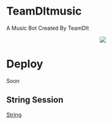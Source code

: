 # TeamDltmusic

A Music Bot Created By TeamDlt
<p align="center">
  <img src="https://te.legra.ph/file/4dc2f69d8b318a53d5735.jpg">
</p>


# Deploy

Soon 



## String Session 

[String](https://replit.com/@SomyajeetMishra/TeamDlt)
